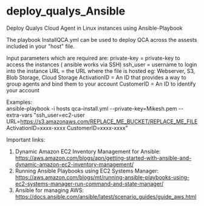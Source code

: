 # deploy_qualys_Ansible
Deploy Qualys Cloud Agent in Linux instances using Ansible-Playbook

The playbook InstallQCA.yml can be used to deploy QCA across the assests included in your "host" file.

Input parameters which are required are:
private-key = private-key to access the instances ( ansible works via SSH)
ssh_user = username to login into the instance
URL = the URL where the file is hosted eg: Webserver, S3, Blob Storage, Cloud Storage
ActivationID = An ID that provides a way to group agents and bind them to your account 
CustomerID = An ID to identify your account

Examples:  
ansible-playbook -i hosts qca-install.yml --private-key=Mikesh.pem --extra-vars "ssh_user=ec2-user  URL=https://s3.amazonaws.com/REPLACE_ME_BUCKET/REPLACE_ME_FILE ActivationID=xxxx-xxxx CustomerID=xxxx-xxxx"

Important links:
1. Dynamic Amazon EC2 Inventory Management for Ansible: https://aws.amazon.com/blogs/apn/getting-started-with-ansible-and-dynamic-amazon-ec2-inventory-management/
2. Running Ansible Playbooks using EC2 Systems Manager: https://aws.amazon.com/blogs/mt/running-ansible-playbooks-using-ec2-systems-manager-run-command-and-state-manager/
3. Ansible for managing AWS: https://docs.ansible.com/ansible/latest/scenario_guides/guide_aws.html

